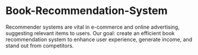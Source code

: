 # Book-Recommendation-System
 Recommender systems are vital in e-commerce and online advertising, suggesting relevant items to users. Our goal: create an efficient book recommendation system to enhance user experience, generate income, and stand out from competitors.
